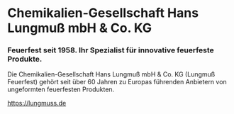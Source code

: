 # Chemikalien-Gesellschaft Hans Lungmuß mbH & Co. KG

### Feuerfest seit 1958. Ihr Spezialist für innovative feuerfeste Produkte.

Die Chemikalien-Gesellschaft Hans Lungmuß mbH & Co. KG (Lungmuß Feuerfest) gehört seit über 60 Jahren zu Europas führenden Anbietern von ungeformten feuerfesten Produkten.

https://lungmuss.de
